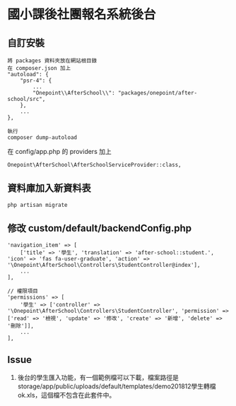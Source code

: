 # 國小課後社團報名系統後台

## 自訂安裝

    將 packages 資料夾放在網站根目錄
    在 composer.json 加上
    "autoload": {
        "psr-4": {
            ...
            "Onepoint\\AfterSchool\\": "packages/onepoint/after-school/src",
        },
        ...
    },

    執行
    composer dump-autoload

在 config/app.php 的 providers 加上

    Onepoint\AfterSchool\AfterSchoolServiceProvider::class,

## 資料庫加入新資料表

    php artisan migrate

## 修改 custom/default/backendConfig.php

    'navigation_item' => [
        ['title' => '學生', 'translation' => 'after-school::student.', 'icon' => 'fas fa-user-graduate', 'action' => '\Onepoint\AfterSchool\Controllers\StudentController@index'],
        ...
    ],

    // 權限項目
    'permissions' => [
        '學生' => ['controller' => '\Onepoint\AfterSchool\Controllers\StudentController', 'permission' => ['read' => '檢視', 'update' => '修改', 'create' => '新增', 'delete' => '刪除']],
        ...
    ],

## Issue

1. 後台的學生匯入功能，有一個範例檔可以下載，檔案路徑是 storage/app/public/uploads/default/templates/demo201812學生轉檔ok.xls，這個檔不包含在此套件中。